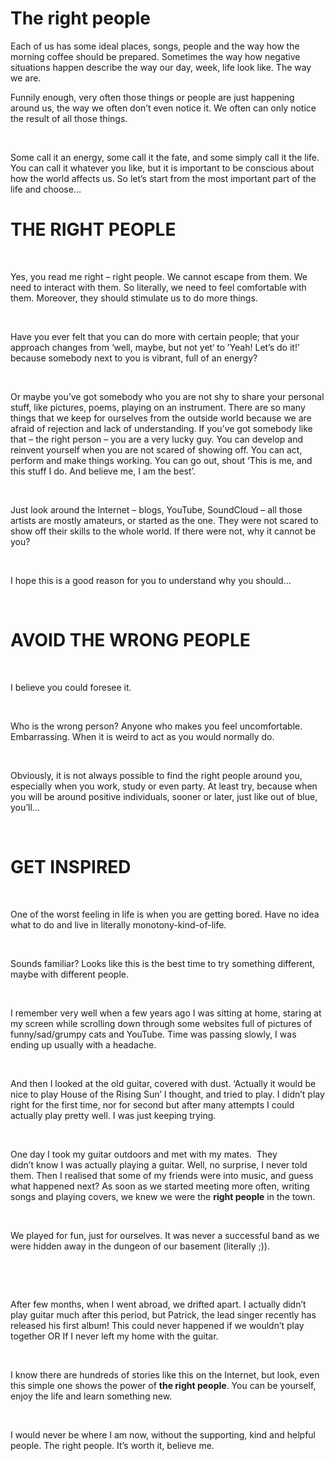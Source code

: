 # The right people

Each of us has some ideal places, songs, people and the way how the morning coffee should be prepared. Sometimes the way how negative situations happen describe the way our day, week, life look like. The way we are.

Funnily enough, very often those things or people are just happening around us, the way we often don&#8217;t even notice it. We often can only notice the result of all those things.

&nbsp;

Some call it an energy, some call it the fate, and some simply call it the life. You can call it whatever you like, but it is important to be conscious about how the world affects us. So let&#8217;s start from the most important part of the life and choose…

# 

# THE RIGHT PEOPLE

&nbsp;

Yes, you read me right &#8211; right people. We cannot escape from them. We need to interact with them. So literally, we need to feel comfortable with them. Moreover, they should stimulate us to do more things.

&nbsp;

Have you ever felt that you can do more with certain people; that your approach changes from ‘well, maybe, but not yet‘ to ’Yeah! Let&#8217;s do it!&#8217; because somebody next to you is vibrant, full of an energy?

&nbsp;

Or maybe you&#8217;ve got somebody who you are not shy to share your personal stuff, like pictures, poems, playing on an instrument. There are so many things that we keep for ourselves from the outside world because we are afraid of rejection and lack of understanding. If you&#8217;ve got somebody like that &#8211; the right person – you are a very lucky guy. You can develop and reinvent yourself when you are not scared of showing off. You can act, perform and make things working. You can go out, shout ‘This is me, and this stuff I do. And believe me, I am the best’.

&nbsp;

Just look around the Internet – blogs, YouTube, SoundCloud – all those artists are mostly amateurs, or started as the one. They were not scared to show off their skills to the whole world. If there were not, why it cannot be you?

&nbsp;

I hope this is a good reason for you to understand why you should…

&nbsp;

# AVOID THE WRONG PEOPLE

&nbsp;

I believe you could foresee it.

&nbsp;

Who is the wrong person? Anyone who makes you feel uncomfortable. Embarrassing. When it is weird to act as you would normally do.

&nbsp;

Obviously, it is not always possible to find the right people around you, especially when you work, study or even party. At least try, because when you will be around positive individuals, sooner or later, just like out of blue, you&#8217;ll…

&nbsp;

# GET INSPIRED

&nbsp;

One of the worst feeling in life is when you are getting bored. Have no idea what to do and live in literally monotony-kind-of-life.

&nbsp;

Sounds familiar? Looks like this is the best time to try something different, maybe with different people.

&nbsp;

I remember very well when a few years ago I was sitting at home, staring at my screen while scrolling down through some websites full of pictures of funny/sad/grumpy cats and YouTube. Time was passing slowly, I was ending up usually with a headache.

&nbsp;

And then I looked at the old guitar, covered with dust. &#8216;Actually it would be nice to play House of the Rising Sun&#8217; I thought, and tried to play. I didn&#8217;t play right for the first time, nor for second but after many attempts I could actually play pretty well. I was just keeping trying.

&nbsp;

One day I took my guitar outdoors and met with my mates.  They didn&#8217;t know I was actually playing a guitar. Well, no surprise, I never told them. Then I realised that some of my friends were into music, and guess what happened next? As soon as we started meeting more often, writing songs and playing covers, we knew we were the **right people** in the town.

&nbsp;

We played for fun, just for ourselves. It was never a successful band as we were hidden away in the dungeon of our basement (literally ;)).

&nbsp;

&nbsp;

After few months, when I went abroad, we drifted apart. I actually didn’t play guitar much after this period, but Patrick, the lead singer recently has released his first album! This could never happened if we wouldn’t play together OR If I never left my home with the guitar.

&nbsp;

I know there are hundreds of stories like this on the Internet, but look, even this simple one shows the power of **the right people**. You can be yourself, enjoy the life and learn something new.

&nbsp;

I would never be where I am now, without the supporting, kind and helpful people. The right people. It’s worth it, believe me.

&nbsp;

&nbsp;

